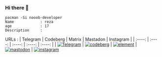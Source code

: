 ### Hi there 👋
```
pacman -Si nooob-developer
Name            : reza
age             : 17
Description     :
```
URLs            :
| Telegram | Codeberg | Matrix | Mastadon | Instagram |
| :----: | :----: | :----: | :----: | :----: |
| [![Telegram](https://github-production-user-asset-6210df.s3.amazonaws.com/87908673/270738664-fce687ee-b4de-477a-990d-2bf176f0275b.png)](https://t.me/Nooob_developer "Telegram") | [![codeberg](https://github-production-user-asset-6210df.s3.amazonaws.com/87908673/270749557-f5da101d-435e-476d-861e-678626db79fa.svg)](https://codeberg.org/nooob-developer "codeberg") | [![element](https://github-production-user-asset-6210df.s3.amazonaws.com/87908673/270758487-3397460d-6e80-4ddb-b3e0-1a1dad5d5456.png "Element")]() | [![mastodon](https://github.com/nooob-developer/nooob-developer/assets/87908673/5628e810-8e39-4672-b7e3-988ab765c78d "khiar.net")]() | [![instagram](https://github.com/nooob-developer/nooob-developer/assets/87908673/4859f749-bed8-4471-9c8b-ab7298d12c4f)]()

         


